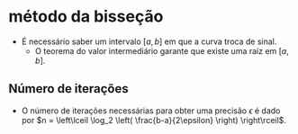 # método da bisseção

- É necessário saber um intervalo $[a,b]$ em que a curva troca de sinal.
  - O teorema do valor intermediário garante que existe uma raíz em $[a,b]$.

## Número de iterações

- O número de iterações necessárias para obter uma precisão $\epsilon$ é dado por $n = \left\lceil \log_2 \left( \frac{b-a}{2\epsilon} \right) \right\rceil$.
